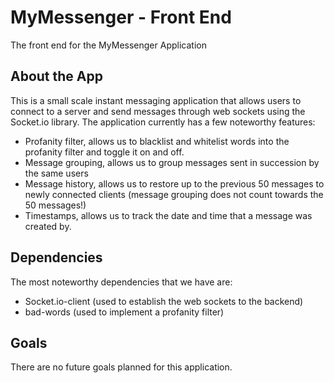 # MyMessenger - Front End
The front end for the MyMessenger Application

## About the App
This is a small scale instant messaging application that allows users to connect to a server and send messages through web sockets using the Socket.io library. The application currently has a few noteworthy features:

- Profanity filter, allows us to blacklist and whitelist words into the profanity filter and toggle it on and off.
- Message grouping, allows us to group messages sent in succession by the same users
- Message history, allows us to restore up to the previous 50 messages to newly connected clients (message grouping does not count towards the 50 messages!)
- Timestamps, allows us to track the date and time that a message was created by.

## Dependencies
The most noteworthy dependencies that we have are:
- Socket.io-client (used to establish the web sockets to the backend)
- bad-words (used to implement a profanity filter)

## Goals

There are no future goals planned for this application.
